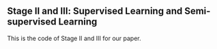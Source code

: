 ## Stage Ⅱ and Ⅲ: Supervised Learning and Semi-supervised Learning
This is the code of Stage Ⅱ and Ⅲ for our paper.
